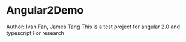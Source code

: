 # Angular2Demo
Author: Ivan Fan, James Tang
This is a test project for angular 2.0 and typescript
For research


